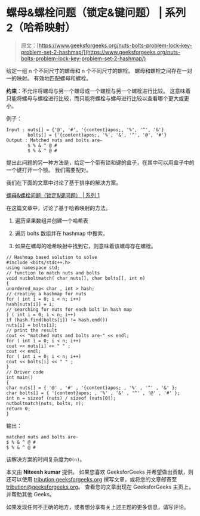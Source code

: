 # 螺母&螺栓问题（锁定&键问题） | 系列 2（哈希映射）

> 原文：[https://www.geeksforgeeks.org/nuts-bolts-problem-lock-key-problem-set-2-hashmap/](https://www.geeksforgeeks.org/nuts-bolts-problem-lock-key-problem-set-2-hashmap/)

给定一组 n 个不同尺寸的螺母和 n 个不同尺寸的螺栓。 螺母和螺栓之间存在一对一的映射。 有效地匹配螺母和螺栓。

**约束**：不允许将螺母与另一个螺母或一个螺栓与另一个螺栓进行比较。 这意味着只能将螺母与螺栓进行比较，而只能将螺栓与螺母进行比较以查看哪个更大或更小。

例子：

```
Input : nuts[] = {'@', '#', '{content}apos;, '%', '^', '&'}
        bolts[] = {'{content}apos;, '%', '&', '^', '@', '#'}
Output : Matched nuts and bolts are-
        $ % & ^ @ # 
        $ % & ^ @ #  

```

提出此问题的另一种方法是，给定一个带有锁和键的盒子，在其中可以用盒子中的一个键打开一个锁。 我们需要配对。

我们在下面的文章中讨论了基于排序的解决方案。

[螺母&螺栓问题（锁定&键问题） | 系列 1](https://www.geeksforgeeks.org/nuts-bolts-problem-lock-key-problem/)

在这篇文章中，讨论了基于哈希映射的方法。

1.  遍历坚果数组并创建一个哈希表

2.  遍历 bolts 数组并在 hashmap 中搜索。

3.  如果在螺母的哈希映射中找到它，则意味着该螺母存在螺栓。

```
// Hashmap based solution to solve
#include <bits/stdc++.h>
using namespace std;
// function to match nuts and bolts
void nutboltmatch( char nuts[], char bolts[], int n)
{
unordered_map< char , int > hash;
// creating a hashmap for nuts
for ( int i = 0; i < n; i++)
hash[nuts[i]] = i;
// searching for nuts for each bolt in hash map
] ( int i = 0; i < n; i++)
if (hash.find(bolts[i]) != hash.end())
nuts[i] = bolts[i];
// print the result
cout << "matched nuts and bolts are-" << endl;
for ( int i = 0; i < n; i++)
cout << nuts[i] << " " ;
cout << endl;
for ( int i = 0; i < n; i++)
cout << bolts[i] << " " ;
}
// Driver code
int main()
{
char nuts[] = { '@' , '#' , '{content}apos; , '%' , '^' , '&' };
char bolts[] = { '{content}apos; , '%' , '&' , '^' , '@' , '#' };
int n = sizeof (nuts) / sizeof (nuts[0]);
nutboltmatch(nuts, bolts, n);
return 0;
}
```

输出：

```
matched nuts and bolts are-
$ % & ^ @ # 
$ % & ^ @ # 

```

该解决方案的时间复杂度为`O(n)`。

本文由 **Niteesh kumar** 提供。 如果您喜欢 GeeksforGeeks 并希望做出贡献，则还可以使用 [tribution.geeksforgeeks.org](http://www.contribute.geeksforgeeks.org) 撰写文章，或将您的文章邮寄至 tribution@geeksforgeeks.org。 查看您的文章出现在 GeeksforGeeks 主页上，并帮助其他 Geeks。

如果发现任何不正确的地方，或者想分享有关上述主题的更多信息，请写评论。

